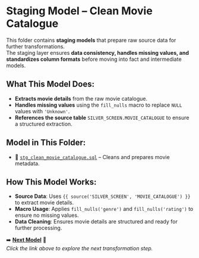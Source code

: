 #  Staging Model – Clean Movie Catalogue

This folder contains **staging models** that prepare raw source data for further transformations.  
The staging layer ensures **data consistency, handles missing values, and standardizes column formats** before moving into fact and intermediate models.

##  What This Model Does:

- **Extracts movie details** from the raw movie catalogue.
- **Handles missing values** using the `fill_nulls` macro to replace `NULL` values with `'Unknown'`.
- **References the source table** `SILVER_SCREEN.MOVIE_CATALOGUE` to ensure a structured extraction.

##  Model in This Folder:
- 📄 [`stg_clean_movie_catalogue.sql`](stg_clean_movie_catalogue.sql) – Cleans and prepares movie metadata.

##  How This Model Works:
- **Source Data**: Uses `{{ source('SILVER_SCREEN', 'MOVIE_CATALOGUE') }}` to extract movie details.
- **Macro Usage**: Applies `fill_nulls('genre')` and `fill_nulls('rating')` to ensure no missing values.
- **Data Cleaning**: Ensures movie details are structured and ready for further processing.

➡️ **[Next Model](./facts/)** 🔗  
_Click the link above to explore the next transformation step._
